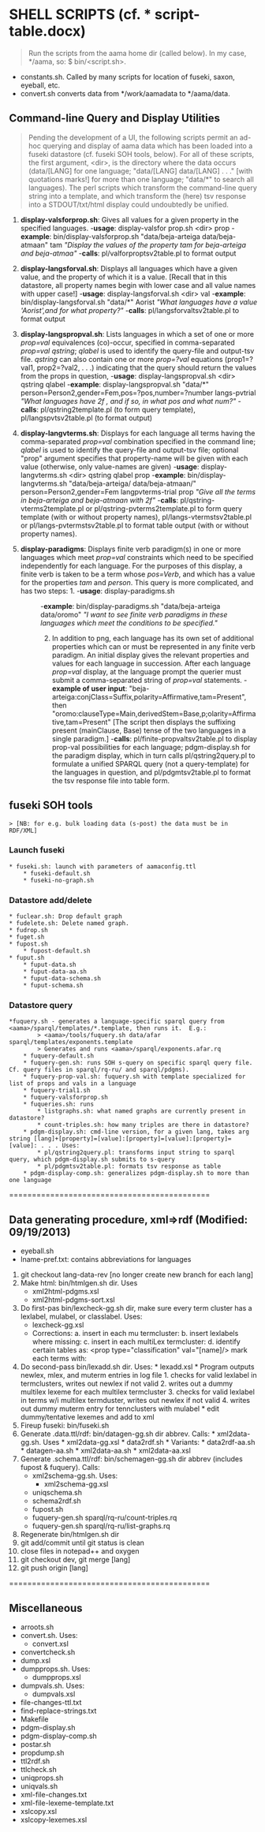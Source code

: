 # SHELL SCRIPTS (cf. * script-table.docx)

> Run the scripts from the aama home dir (called <aama> below).  In my case, */aama, so: $ bin/<script.sh>.

* constants.sh. Called by many scripts for location of fuseki, saxon, eyeball, etc.
* convert.sh converts data from */work/aamadata to */aama/data.

## Command-line Query and Display Utilities
> Pending the development of a UI, the following scripts permit an ad-hoc querying and display of aama data which has been loaded into a fuseki datastore (cf. fuseki SOH tools, below).
> For all of these scripts, the first argument, \<dir\>, is the directory where the data occurs (data/[LANG] for one language; "data/[LANG] data/[LANG] . . ." [with quotations marks!] for more than one language; "data/*" to search all languages). The perl scripts which transform the command-line query string into a template, and which transform the (here) tsv response into a STDOUT/txt/html display could undoubtedly be unified.


1. **display-valsforprop.sh**: Gives all values for a given property in the specified languages.
-**usage**: display-valsfor prop.sh \<dir\> prop
-**example**: bin/display-valsforprop.sh "data/beja-arteiga data/beja-atmaan" tam *"Display the values of the property tam for beja-arteiga and beja-atmaa"*
-**calls**: pl/valforproptsv2table.pl to format output

2. **display-langsforval.sh**: Displays all languages which have a given value, and the property of which it is a value. [Recall that in this datastore, all property names begin with lower case and all value names with upper case!]
-**usage**: display-langsforval.sh \<dir\> val
-**example**: bin/display-langsforval.sh "data/\*" Aorist *"What languages have a value 'Aorist',and for what property?"*
-**calls**: pl/langsforvaltsv2table.pl to format output

3. **display-langspropval.sh**: Lists languages in which a set of one or more *prop=val* equivalences (co)-occur, specified in comma-separated *prop=val* *qstring*; *qlabel* is used to identify the query-file and output-tsv file. *qstring* can also contain one or more *prop=?val* equations (prop1=?val1, prop2=?val2, . . .) indicating that the query should return the values from the 
props in question, 
-**usage**: display-langspropval.sh \<dir\> qstring qlabel
-**example**: display-langspropval.sh "data/\*"  person=Person2,gender=Fem,pos=?pos,number=?number langs-pvtrial
 *"What languages have 2f , and if so, in what pos and what num?"*
-**calls**: pl/qstring2template.pl (to form query template), pl/langspvtsv2table.pl (to format output)

4. **display-langvterms.sh**: Displays for each language all terms having the comma-separated *prop=val* combination specified in the command line; *qlabel* is used to identify the query-file and output-tsv file; optional "prop" argument specifies that property-name will be given with each value (otherwise, only value-names are given)
-**usage**: display-langvterms.sh \<dir\> qstring qlabel prop
-**example**: bin/display-langvterms.sh "data/beja-arteiga/ data/beja-atmaan/" person=Person2,gender=Fem langpvterms-trial prop *"Give all the terms in beja-arteiga and beja-atmaan with 2f"*
-**calls**: pl/qstring-vterms2template.pl or pl/qstring-pvterms2template.pl to form query template (with or without property names), pl/langs-vtermstsv2table.pl or pl/langs-pvtermstsv2table.pl to format table output (with or without property names).

5. **display-paradigms**: Displays finite verb paradigm(s) in one or more languages which meet *prop=val* constraints which need to be specified independently for each language. For the purposes of this display, a finite verb is taken to be a term whose *pos=Verb*, and which has a value for the properties *tam* and *person*. This query is more complicated, and has two steps:
	1. 
-**usage**: display-paradigms.sh <dir>
-**example**: bin/display-paradigms.sh "data/beja-arteiga data/oromo" *"I want to see finite verb paradigms in these languages which meet the conditions to be specified."*

	2. In addition to png, each language has its own set of additional  properties which can or must be represented in any finite verb  paradigm. An initial display gives the relevant properties and values for each language in succession. After each language *prop=val* display, at the language prompt the querier must submit a comma-separated string of *prop=val* statements.
	-**example of user input**: "beja-arteiga:conjClass=Suffix,polarity=Affirmative,tam=Present", then "oromo:clauseType=Main,derivedStem=Base,p;olarity=Affirmative,tam=Present" [The script then displays the suffixing present (mainClause, Base) tense of the two languages in a single paradigm.]
	-**calls**: pl/finite-propvaltsv2table.pl to display prop-val possibilities for each language; pdgm-display.sh for the paradigm display, which in turn calls pl/qstring2query.pl to formulate a unified SPARQL query (not a query-template) for the languages in question, and pl/pdgmtsv2table.pl to format the tsv response file into table form.



## fuseki SOH tools
	> [NB: for e.g. bulk loading data (s-post) the data must be in RDF/XML]

### Launch fuseki
	* fuseki.sh: launch with parameters of aamaconfig.ttl
		* fuseki-default.sh
		* fuseki-no-graph.sh
### Datastore add/delete
	* fuclear.sh: Drop default graph
	* fudelete.sh: Delete named graph.
	* fudrop.sh
	* fuget.sh
	* fupost.sh
		* fupost-default.sh
	* fuput.sh
		* fuput-data.sh
		* fuput-data-aa.sh
		* fuput-data-schema.sh
		* fuput-schema.sh
### Datastore query
	*fuquery.sh - generates a language-specific sparql query from     <aama>/sparql/templates/*.template, then runs it.  E.g.:
			> <aama>/tools/fuquery.sh data/afar sparql/templates/exponents.template
			> Generates and runs <aama>/sparql/exponents.afar.rq
		* fuquery-default.sh
		* fuquery-gen.sh: runs SOH s-query on specific sparql query file. Cf. query files in sparql/rq-ru/ and sparql/pdgms).
		* fuquery-prop-val.sh: fuquery.sh with template specialized for list of props and vals in a language
		* fuquery-trial1.sh
		* fuquery-valsforprop.sh
		* fuqueries.sh: runs
			* listgraphs.sh: what named graphs are currently present in datastore?
			* count-triples.sh: how many triples are there in datastore?
		* pdgm-display.sh: cmd-line version, for a given lang, takes arg string [lang]+[property]=[value]:[property]=[value]:[property]=[value]: . . . Uses:
			* pl/qstring2query.pl: transforms input string to sparql query, which pdgm-display.sh submits to s-query
			* pl/pdgmtsv2table.pl: formats tsv response as table
		* pdgm-display-comp.sh: generalizes pdgm-display.sh to more than one language

============================================

## Data generating procedure, xml=>rdf (Modified: 09/19/2013)  

* eyeball.sh
* lname-pref.txt: contains abbreviations for languages

1. git checkout lang-data-rev [no longer create new branch for each lang]
2. Make html: bin/htmlgen.sh dir. Uses 
	* xml2html-pdgms.xsl
	* xml2html-pdgms-sort.xsl
3. Do first-pas bin/lexcheck-gg.sh dir, make sure every term cluster has a lexlabel, mulabel, or classlabel. Uses:
	* lexcheck-gg.xsl
	* Corrections:
		a. insert in each mu termcluster: <prop type="mulabel" val="[mulabel]"/>
		b. insert lexlabels where missing: <prop type="lexlabel" val="[lexlabel]"/>
		c. insert in each multiLex termcluster: <prop type="multiLex" val="[label]"/>
		d. identify certain tables as: <prop type="classification" val="[name]/>
		mark each terms with: <prop type="classlabel" val="[classlabel]"/>
4. Do second-pass bin/lexadd.sh dir. Uses:
		* lexadd.xsl
			* Program outputs newlex, mlex, and muterm entries in log file
				1. checks for valid lexlabel in termclusters, writes out newlex if not valid
				2. writes out a dummy multilex lexeme for each multilex termcluster
				3. checks for valid lexlabel in terms w/i multilex termduster, writes out newlex if not valid
				4. writes out dummy muterm entry for tennclusters with mulabel
		* edit dummy/tentative lexemes and add to xml
5. Fireup fuseki: bin/fuseki.sh
6. Generate .data.ttl/rdf: bin/datagen-gg.sh dir abbrev. Calls:
		* xml2data-gg.sh. Uses
				* xml2data-gg.xsl
		* data2rdf.sh
			* Variants:
				* data2rdf-aa.sh
				* datagen-aa.sh
				* xml2data-aa.sh
				* xml2data-aa.xsl
7. Generate .schema.ttl/rdf: bin/schemagen-gg.sh dir abbrev (includes fupost & fuquery). Calls:
	* xml2schema-gg.sh. Uses:
		* xml2schema-gg.xsl
	* uniqschema.sh
	* schema2rdf.sh 
	* fupost.sh
	* fuquery-gen.sh sparql/rq-ru/count-triples.rq
	* fuquery-gen.sh sparql/rq-ru/list-graphs.rq
8. Regenerate bin/htmlgen.sh dir
9. git add/commit until git status is clean
10. close files in notepad++ and oxygen
11. git checkout dev, git merge [lang]
12. git push origin [lang]


============================================

## Miscellaneous

* arroots.sh
* convert.sh. Uses:
	* convert.xsl
* convertcheck.sh
* dump.xsl
* dumpprops.sh. Uses:
	* dumpprops.xsl
* dumpvals.sh. Uses:
	* dumpvals.xsl
* file-changes-ttl.txt
* find-replace-strings.txt
* Makefile
* pdgm-display.sh
* pdgm-display-comp.sh
* postar.sh
* propdump.sh
* ttl2rdf.sh
* ttlcheck.sh
* uniqprops.sh
* uniqvals.sh
* xml-file-changes.txt
* xml-file-lexeme-template.txt
* xslcopy.xsl
* xslcopy-lexemes.xsl
